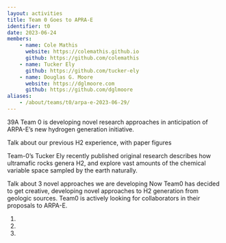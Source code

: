 ```yaml
---
layout: activities
title: Team 0 Goes to APRA-E
identifier: t0
date: 2023-06-24
members:
    - name: Cole Mathis
      website: https://colemathis.github.io
      github: https://github.com/colemathis
    - name: Tucker Ely
      github: https://github.com/tucker-ely
    - name: Douglas G. Moore
      website: https://dglmoore.com
      github: https://github.com/dglmoore
aliases:
    - /about/teams/t0/arpa-e-2023-06-29/
---
```


39A Team 0 is developing novel research approaches in anticipation of ARPA-E’s new hydrogen generation initiative.


Talk about our previous H2 experience, with paper figures

Team-0’s Tucker Ely recently published original research describes how ultramafic rocks genera H2, and explore vast amounts of the chemical variable space sampled by the earth naturally.



Talk about 3 novel approaches we are developing
Now Team0 has decided to get creative, developing novel approaches to H2 generation from geologic sources. Team0 is actively looking for collaborators in their proposals to ARPA-E.

1.
2. 
3. 


